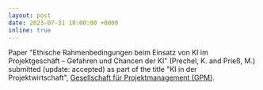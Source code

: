 ```yaml
---
layout: post
date: 2023-07-31 18:00:00 +0000
inline: true
---
```


Paper "Ethische Rahmenbedingungen beim Einsatz von KI im Projektgeschäft – Gefahren und Chancen der KI" (Prechel, K. and Prieß, M.) submitted (update: accepted) as part of the title "KI in der Projektwirtschaft", [Gesellschaft für Projektmanagement (GPM)](https://www.gpm-ipma.de).